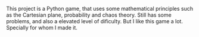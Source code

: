 This project is a Python game, that uses some mathematical principles such as the Cartesian plane, probability and chaos theory. Still has some problems, and also a elevated level of dificulty. But I like this game a lot. Specially for whom I made it.
